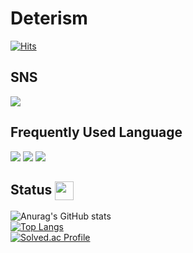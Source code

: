 # Deterism

[![Hits](https://hits.seeyoufarm.com/api/count/incr/badge.svg?url=https%3A%2F%2Fgithub.com%Fchickenchi%2Fhit-counter&count_bg=%23000000&title_bg=%23757575&icon=&icon_color=%23E7E7E7&title=Visitor&edge_flat=false)](https://hits.seeyoufarm.com)

<h2>SNS</h2>
<a href="https://www.instagram.com//" target="_blank"><img src="https://img.shields.io/badge/Instagram-FFCCCF?style=flat-square&logo=Instagram&logoColor=white"/></a>

<h2>Frequently Used Language</h2>
<div align = left>
<img src="https://img.shields.io/badge/C-A8FFCC.svg?style=for-the-badge&logo=C&logoColor=white">
<img src="https://img.shields.io/badge/Csharp-2391FF.svg?style=for-the-badge&logo=Csharp&logoColor=while">
<img src="https://img.shields.io/badge/Unity-FFFFFF.svg?style=for-the-badge&logo=Unity&logoColor=black">
</div>

<h2>Status <img src="https://res.cloudinary.com/anuraghazra/image/upload/v1594908242/logo_ccswme.svg" width="30px" height="30px" align="center" display="block" /></h2>

![Anurag's GitHub stats](https://github-readme-stats.vercel.app/api?username=chickenchi&show_icons=true&theme=radical)
<br />
[![Top Langs](https://github-readme-stats.vercel.app/api/top-langs/?username=chickenchi&layout=compact&theme=radical)](https://github.com/chickenchi/github-readme-stats)
<br />
[![Solved.ac Profile](http://mazassumnida.wtf/api/v2/generate_badge?boj=Deterism)](https://solved.ac/Deterism/)
